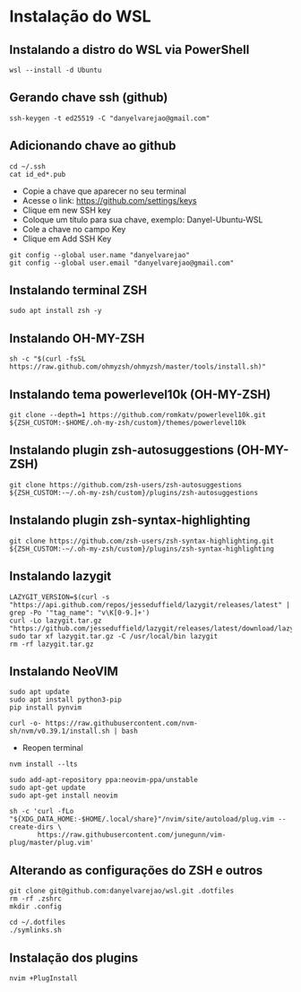 # Instalação do WSL

## Instalando a distro do WSL via PowerShell
```
wsl --install -d Ubuntu
```

## Gerando chave ssh (github)
```
ssh-keygen -t ed25519 -C "danyelvarejao@gmail.com"
```

## Adicionando chave ao github
```
cd ~/.ssh
cat id_ed*.pub
```

- Copie a chave que aparecer no seu terminal
- Acesse o link: https://github.com/settings/keys
- Clique em new SSH key
- Coloque um título para sua chave, exemplo: Danyel-Ubuntu-WSL
- Cole a chave no campo Key
- Clique em Add SSH Key
```
git config --global user.name "danyelvarejao"
git config --global user.email "danyelvarejao@gmail.com"
```

## Instalando terminal ZSH
```
sudo apt install zsh -y
```

## Instalando OH-MY-ZSH
```
sh -c "$(curl -fsSL https://raw.github.com/ohmyzsh/ohmyzsh/master/tools/install.sh)"
```

## Instalando tema powerlevel10k (OH-MY-ZSH)
```
git clone --depth=1 https://github.com/romkatv/powerlevel10k.git ${ZSH_CUSTOM:-$HOME/.oh-my-zsh/custom}/themes/powerlevel10k
```

## Instalando plugin zsh-autosuggestions (OH-MY-ZSH)
```
git clone https://github.com/zsh-users/zsh-autosuggestions ${ZSH_CUSTOM:-~/.oh-my-zsh/custom}/plugins/zsh-autosuggestions
```

## Instalando plugin zsh-syntax-highlighting
```
git clone https://github.com/zsh-users/zsh-syntax-highlighting.git ${ZSH_CUSTOM:-~/.oh-my-zsh/custom}/plugins/zsh-syntax-highlighting
```

## Instalando lazygit
```
LAZYGIT_VERSION=$(curl -s "https://api.github.com/repos/jesseduffield/lazygit/releases/latest" | grep -Po '"tag_name": "v\K[0-9.]+')
curl -Lo lazygit.tar.gz "https://github.com/jesseduffield/lazygit/releases/latest/download/lazygit_${LAZYGIT_VERSION}_Linux_x86_64.tar.gz"
sudo tar xf lazygit.tar.gz -C /usr/local/bin lazygit
rm -rf lazygit.tar.gz
```

## Instalando NeoVIM
```
sudo apt update
sudo apt install python3-pip
pip install pynvim
```
```
curl -o- https://raw.githubusercontent.com/nvm-sh/nvm/v0.39.1/install.sh | bash
```
- Reopen terminal

```
nvm install --lts
```
```
sudo add-apt-repository ppa:neovim-ppa/unstable
sudo apt-get update
sudo apt-get install neovim
```
```
sh -c 'curl -fLo "${XDG_DATA_HOME:-$HOME/.local/share}"/nvim/site/autoload/plug.vim --create-dirs \
       https://raw.githubusercontent.com/junegunn/vim-plug/master/plug.vim'
```

## Alterando as configurações do ZSH e outros
```
git clone git@github.com:danyelvarejao/wsl.git .dotfiles
rm -rf .zshrc
mkdir .config

cd ~/.dotfiles
./symlinks.sh
```

## Instalação dos plugins
```
nvim +PlugInstall
```

